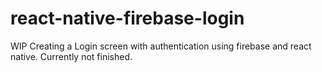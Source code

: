 # react-native-firebase-login
WIP 
Creating a Login screen with authentication using firebase and react native. Currently not finished.
